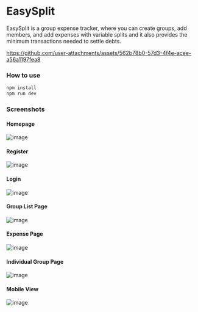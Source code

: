 # EasySplit
EasySplit is a group expense tracker, where you can create groups, add members, and add expenses with variable splits and it also provides the minimum transactions needed to settle debts.


https://github.com/user-attachments/assets/562b78b0-57d3-4f4e-acee-a56a1197fea8


### How to use
```bash
npm install
npm run dev
```
### Screenshots
#### Homepage
![image](https://github.com/iamkartiksingh-K/EasySplit_client/assets/62024947/73da7072-2a5e-49f3-b2b0-0856cc1df7e9)

#### Register
![image](https://github.com/iamkartiksingh-K/EasySplit_client/assets/62024947/fa00b3dd-ac16-4a08-b861-8f56769e7bd9)

#### Login
![image](https://github.com/iamkartiksingh-K/EasySplit_client/assets/62024947/964cb8f8-dd98-430f-ba61-68a5010d32b1)

#### Group List Page
![image](https://github.com/iamkartiksingh-K/EasySplit_client/assets/62024947/d8eb3771-677d-410c-a832-a30c0b173753)

#### Expense Page
![image](https://github.com/iamkartiksingh-K/EasySplit_client/assets/62024947/12d379d8-d055-4923-bb0d-cf96d1ba20f2)

#### Individual Group Page
![image](https://github.com/iamkartiksingh-K/EasySplit_client/assets/62024947/4797034d-8d62-43e5-ab1a-323aa00a9f2f)

#### Mobile View
![image](https://github.com/iamkartiksingh-K/EasySplit_client/assets/62024947/168bd16b-dcdd-4c89-a03d-e7c71d18a75c)
